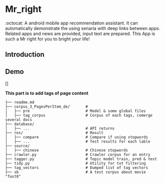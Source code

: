 # Mr_right 

:octocat: A android mobile app recommendation assistant. It can automatically demonstrate the using senaria with deep links between apps. Related apps and news are provided, input text are prepared. This App is such a Mr right for you to bright your life!

## Introduction



## Demo

[]


**This part is to add tags of page content**



```
├──	readme.md   
├──	corpus_3_PagesPerItem_de/		#
│	├──	pre							# Model & some global files
│	├──	tag_corpus					# Corpus of each tags, comerge several docs
├──	database/
│	├──	...							# API returns
├──	res/							# Result
│	├──	compare						# Compare if using stopwords
│	├──	...							# Test results for each lable
├──	source/												
│	├──	chinese						# Chinese stopwords
├──	crawler.py						# Crawler corpus for an entry					
├──	tagger.py						# Topic model train, pred & test
├──	tidy.py							# Utility for txt filtering
├──	tag_vectors						# Dumped list of tag vectors
├──	sb								# A test corpus about movie "fast8"
```
